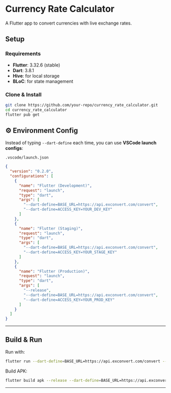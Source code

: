 #  Currency Rate Calculator

A Flutter app to convert currencies with live exchange rates.


##  Setup

### Requirements

* **Flutter**: 3.32.6 (stable)
* **Dart**: 3.8.1
* **Hive**: for local storage
* **BLoC**: for state management

### Clone & Install

```bash
git clone https://github.com/your-repo/currency_rate_calculator.git
cd currency_rate_calculator
flutter pub get
```

## ⚙️ Environment Config

Instead of typing `--dart-define` each time, you can use **VSCode launch configs**:

`.vscode/launch.json`

```json
{
  "version": "0.2.0",
  "configurations": [
    {
      "name": "Flutter (Development)",
      "request": "launch",
      "type": "dart",
      "args": [
        "--dart-define=BASE_URL=https://api.exconvert.com/convert",
        "--dart-define=ACCESS_KEY=YOUR_DEV_KEY"
      ]
    },
    {
      "name": "Flutter (Staging)",
      "request": "launch",
      "type": "dart",
      "args": [
        "--dart-define=BASE_URL=https://api.exconvert.com/convert",
        "--dart-define=ACCESS_KEY=YOUR_STAGE_KEY"
      ]
    },
    {
      "name": "Flutter (Production)",
      "request": "launch",
      "type": "dart",
      "args": [
        "--release",
        "--dart-define=BASE_URL=https://api.exconvert.com/convert",
        "--dart-define=ACCESS_KEY=YOUR_PROD_KEY"
      ]
    }
  ]
}
```

---

## Build & Run

Run with:

```bash
flutter run --dart-define=BASE_URL=https://api.exconvert.com/convert --dart-define=ACCESS_KEY=YOUR_KEY
```

Build APK:

```bash
flutter build apk --release --dart-define=BASE_URL=https://api.exconvert.com/convert --dart-define=ACCESS_KEY=YOUR_KEY
```

---
